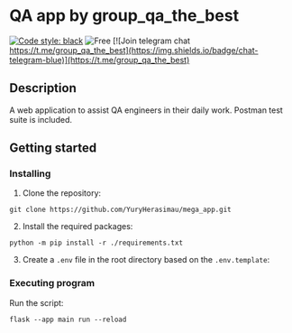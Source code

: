 # QA app by group_qa_the_best
[![Code style: black](https://img.shields.io/badge/code%20style-black-000000.svg)](https://github.com/psf/black)
![Free](https://img.shields.io/badge/free-open--source-green.svg)
[![Join telegram chat https://t.me/group_qa_the_best](https://img.shields.io/badge/chat-telegram-blue)](https://t.me/group_qa_the_best)

## Description
A web application to assist QA engineers in their daily work.
Postman test suite is included.

## Getting started

### Installing 
1. Clone the repository:
```
git clone https://github.com/YuryHerasimau/mega_app.git
```
2. Install the required packages:
```
python -m pip install -r ./requirements.txt
```
3. Сreate a `.env` file in the root directory based on the `.env.template`:


### Executing program
Run the script:
```
flask --app main run --reload
```